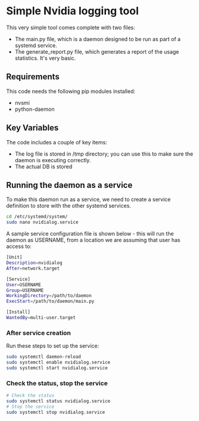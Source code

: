 # Simple Nvidia logging tool

This very simple tool comes complete with two files:

* The main.py file, which is a daemon designed to be run as part of a systemd service. 
* The generate_report.py file, which generates a report of the usage statistics. It's very basic.

## Requirements

This code needs the following pip modules installed:

* nvsmi
* python-daemon

## Key Variables

The code includes a couple of key items:

* The log file is stored in /tmp directory; you can use this to make sure the daemon is executing correctly.
* The actual DB is stored 

## Running the daemon as a service

To make this daemon run as a service, we need to create a service definition to store with the other systemd services.

```bash
cd /etc/systemd/system/
sudo nano nvidialog.service
```

A sample service configuration file is shown below - this will run the daemon as USERNAME, from a location we are assuming that user has access to:

```bash
[Unit]
Description=nvidialog
After=network.target

[Service]
User=USERNAME
Group=USERNAME
WorkingDirectory=/path/to/daemon
ExecStart=/path/to/daemon/main.py

[Install]
WantedBy=multi-user.target
```

### After service creation

Run these steps to set up the service:

```bash
sudo systemctl daemon-reload
sudo systemctl enable nvidialog.service
sudo systemctl start nvidialog.service
```

### Check the status, stop the service

```bash
# Check the status
sudo systemctl status nvidialog.service
# Stop the service
sudo systemctl stop nvidialog.service
```